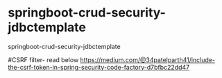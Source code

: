 # springboot-crud-security-jdbctemplate
springboot-crud-security-jdbctemplate

#CSRF filter- read below
https://medium.com/@34patelparth41/include-the-csrf-token-in-spring-security-code-factory-d7bfbc22dd47

